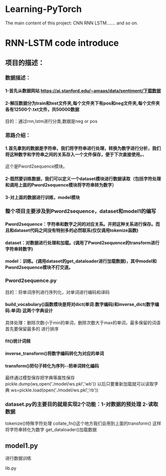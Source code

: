 # Learning-PyTorch
The main content of this project: CNN RNN LSTM....... and so on.

# RNN-LSTM code introduce
## 项目的描述：
### 数据描述：
#### 1-首先从数据网站 https://ai.stanford.edu/~amaas/data/sentiment/下载数据
#### 2-解压数据分为train和test文件夹,每个文件夹下有pos和neg文件夹,每个文件夹各有12500个.txt文件，共50000数据

目的：通过rnn,lstm进行分类,数据是neg or pos

### 思路介绍：
#### 1.首先拿到的数据是字符串，我们将字符串进行处理，转换为数字进行分析，我们将这种数字和字符串之间的关系存入一个文件保存，便于下次直接使用。、
这个是Pword2sequence模块。
#### 2-既然要训练数据，我们可以定义一个dataset模块进行数据读取（包括字符处理和调用上面的Pword2sequence模块将字符串转为数字）
#### 3-对上面的数据进行训练，model模块


### 整个项目主要涉及到Pword2sequence，dataset和model1的编写
#### Pword2sequence：字符串和数字之间的对应关系。并把这种关系进行保存。而且和dataset代码之间没有特别多的必然联系(仅仅调用tokenize函数)
#### dataset：对数据进行处理和加载。(调用了Pword2sequence的transform进行字符串转数字)
#### model：训练。(调用dataset的get_dataloader进行加载数据)，其中model和Pword2sequence模块不打交道。



### Pword2sequence.py
目的：将单词序列进行序列化，对单词进行编码和译码
#### build_vocabulary()函数模块是将对dict(单词:数字编码)和inverse_dict(数字编码:单词) 这两个字典设计
具体处理：删除次数小于min的单词，删除次数大于max的单词，最多保留的词语 首先要保留最多的 进行排序
#### fit()统计词频
#### inverse_transform()将数字编码转化为对应的单词
#### transform()把句子转化为序列--把单词转化编码
最终通过模型保存把字典等属性保存
pickle.dump(ws,open('./model/ws.pkl','wb'))
以后只要重新加载就可以读取字典
ws=pickle.load(open('./model/ws.pkl','rb'))


### dataset.py的主要目的就是实现2个功能：1-对数据的预处理 2-读取数据
tokenize()特殊字符处理
collate_fn()这个地方我们会用到上面的transform() 这样将字符串转化为数字
get_dataloader()加载数据


## model1.py
进行数据训练

lib.py
